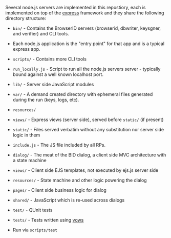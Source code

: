 <!-- This Source Code Form is subject to the terms of the Mozilla Public
   - License, v. 2.0. If a copy of the MPL was not distributed with this
   - file, You can obtain one at http://mozilla.org/MPL/2.0/. -->

Several node.js servers are implemented in this repostiory, each is
implemented on top of the [express](http://expressjs.com) framework
and they share the following directory structure:

* `bin/` - Contains the BrowserID servers (browserid,  dbwriter, keysgner, and verifier) and CLI tools.

 * Each node.js application is the "entry point" for that app and is a typical express app.

* `scripts/` - Contains more CLI tools

 * `run_locally.js` - Script to run all the node.js servers server - typically bound
    against a well known localhost port.

* `lib/` - Server side JavaScript modules

* `var/` - A demand created directory with ephemeral files generated
            during the run (keys, logs, etc).

* `resources/`

 * `views/` - Express views (server side), served before `static/` (if present)

 * `static/` - Files served verbatim without any substitution nor server
            side logic in them

  * `include.js` - The JS file included by all RPs.

  * `dialog/` - The meat of the BID dialog, a client side MVC architecture with a state machine

   * `views/` - Client side EJS templates, not executed by ejs.js server side

   * `resources/` - State machine and other logic powering the dialog

  * `pages/` - Client side business logic for dialog

  * `shared/` - JavaScript which is re-used across dialogs

  * `test/` - QUnit tests

* `tests/` - Tests written using [vows](http://vowsjs.org)

 * Run via `scripts/test`
